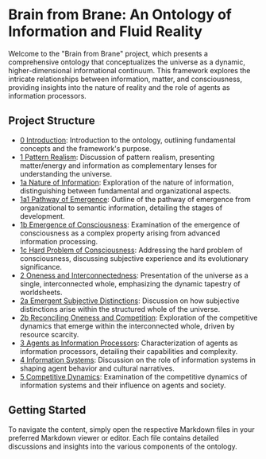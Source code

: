 # Brain from Brane: An Ontology of Information and Fluid Reality

Welcome to the "Brain from Brane" project, which presents a comprehensive ontology that conceptualizes the universe as a dynamic, higher-dimensional informational continuum. This framework explores the intricate relationships between information, matter, and consciousness, providing insights into the nature of reality and the role of agents as information processors.

## Project Structure

- [0 Introduction](docs/0-introduction.md): Introduction to the ontology, outlining fundamental concepts and the framework's purpose.
- [1 Pattern Realism](docs/1-pattern-realism.md): Discussion of pattern realism, presenting matter/energy and information as complementary lenses for understanding the universe.
- [1a Nature of Information](docs/1a-nature-of-information.md): Exploration of the nature of information, distinguishing between fundamental and organizational aspects.
- [1a1 Pathway of Emergence](docs/1a1-pathway-emergence.md): Outline of the pathway of emergence from organizational to semantic information, detailing the stages of development.
- [1b Emergence of Consciousness](docs/1b-emergence-of-consciousness.md): Examination of the emergence of consciousness as a complex property arising from advanced information processing.
- [1c Hard Problem of Consciousness](docs/1c-hard-problem-of-consciousness.md): Addressing the hard problem of consciousness, discussing subjective experience and its evolutionary significance.
- [2 Oneness and Interconnectedness](docs/2-oneness-interconnectedness.md): Presentation of the universe as a single, interconnected whole, emphasizing the dynamic tapestry of worldsheets.
- [2a Emergent Subjective Distinctions](docs/2a-emergent-subjective-distinctions.md): Discussion on how subjective distinctions arise within the structured whole of the universe.
- [2b Reconciling Oneness and Competition](docs/2b-reconciling-oneness-and-competition.md): Exploration of the competitive dynamics that emerge within the interconnected whole, driven by resource scarcity.
- [3 Agents as Information Processors](docs/3-agents-as-information-processors.md): Characterization of agents as information processors, detailing their capabilities and complexity.
- [4 Information Systems](docs/4-information-systems.md): Discussion on the role of information systems in shaping agent behavior and cultural narratives.
- [5 Competitive Dynamics](docs/5-competitive-dynamics.md): Examination of the competitive dynamics of information systems and their influence on agents and society.

## Getting Started

To navigate the content, simply open the respective Markdown files in your preferred Markdown viewer or editor. Each file contains detailed discussions and insights into the various components of the ontology.